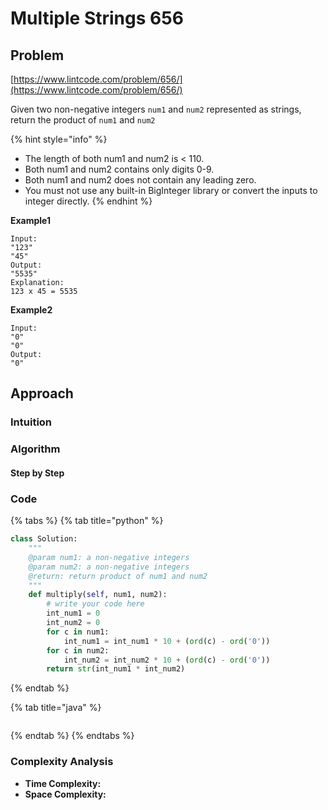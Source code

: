 # Multiple Strings 656

## Problem

[https://www.lintcode.com/problem/656/](https://www.lintcode.com/problem/656/)

Given two non-negative integers `num1` and `num2` represented as strings, return the product of `num1` and `num2`

{% hint style="info" %}
* The length of both num1 and num2 is &lt; 110.
* Both num1 and num2 contains only digits 0-9.
* Both num1 and num2 does not contain any leading zero.
* You must not use any built-in BigInteger library or convert the inputs to integer directly.
{% endhint %}

**Example1**

```text
Input:
"123"
"45"
Output:
"5535"
Explanation:
123 x 45 = 5535
```

**Example2**

```text
Input:
"0"
"0"
Output:
"0"
```

## Approach

### Intuition

### Algorithm

#### Step by Step

### Code

{% tabs %}
{% tab title="python" %}
```python
class Solution:
    """
    @param num1: a non-negative integers
    @param num2: a non-negative integers
    @return: return product of num1 and num2
    """
    def multiply(self, num1, num2):
        # write your code here
        int_num1 = 0
        int_num2 = 0
        for c in num1:
            int_num1 = int_num1 * 10 + (ord(c) - ord('0'))
        for c in num2:
            int_num2 = int_num2 * 10 + (ord(c) - ord('0'))
        return str(int_num1 * int_num2)
```
{% endtab %}

{% tab title="java" %}
```

```
{% endtab %}
{% endtabs %}

### Complexity Analysis

* **Time Complexity:**
* **Space Complexity:**

